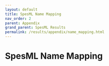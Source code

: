 ```yaml
---
layout: default
title: SpesML Name Mapping
nav_order: 2
parent: Appendix
grand_parent: SpesML Results
permalink: /results/appendix/name_mapping.html
---
```

# SpesML Name Mapping
